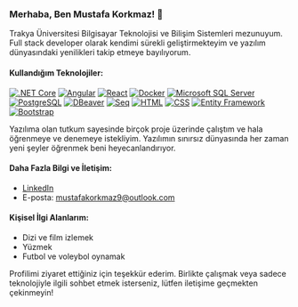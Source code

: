 ### Merhaba, Ben Mustafa Korkmaz! 👋

Trakya Üniversitesi Bilgisayar Teknolojisi ve Bilişim Sistemleri mezunuyum. Full stack developer olarak kendimi sürekli geliştirmekteyim ve yazılım dünyasındaki yenilikleri takip etmeye bayılıyorum.

#### Kullandığım Teknolojiler:

[![.NET Core](https://img.shields.io/badge/.NET%20Core-512BD4?style=for-the-badge&logo=.net&logoColor=white)](https://dotnet.microsoft.com/)
[![Angular](https://img.shields.io/badge/Angular-DD0031?style=for-the-badge&logo=angular&logoColor=white)](https://angular.io/)
[![React](https://img.shields.io/badge/React-61DAFB?style=for-the-badge&logo=react&logoColor=white)](https://reactjs.org/)
[![Docker](https://img.shields.io/badge/Docker-2496ED?style=for-the-badge&logo=docker&logoColor=white)](https://www.docker.com/)
[![Microsoft SQL Server](https://img.shields.io/badge/Microsoft%20SQL%20Server-CC2927?style=for-the-badge&logo=microsoftsqlserver&logoColor=white)](https://www.microsoft.com/en-us/sql-server)
[![PostgreSQL](https://img.shields.io/badge/PostgreSQL-336791?style=for-the-badge&logo=postgresql&logoColor=white)](https://www.postgresql.org/)
[![DBeaver](https://img.shields.io/badge/DBeaver-0064A5?style=for-the-badge&logo=dbeaver&logoColor=white)](https://dbeaver.io/)
[![Seq](https://img.shields.io/badge/Seq-3498DB?style=for-the-badge&logo=seq&logoColor=white)](https://datalust.co/seq)
[![HTML](https://img.shields.io/badge/HTML-E34F26?style=for-the-badge&logo=html5&logoColor=white)](https://developer.mozilla.org/en-US/docs/Web/HTML)
[![CSS](https://img.shields.io/badge/CSS-1572B6?style=for-the-badge&logo=css3&logoColor=white)](https://developer.mozilla.org/en-US/docs/Web/CSS)
[![Entity Framework](https://img.shields.io/badge/Entity%20Framework-512BD4?style=for-the-badge&logo=.net&logoColor=white)](https://docs.microsoft.com/en-us/ef/)
[![Bootstrap](https://img.shields.io/badge/Bootstrap-563D7C?style=for-the-badge&logo=bootstrap&logoColor=white)](https://getbootstrap.com/)



Yazılıma olan tutkum sayesinde birçok proje üzerinde çalıştım ve hala öğrenmeye ve denemeye istekliyim. Yazılımın sınırsız dünyasında her zaman yeni şeyler öğrenmek beni heyecanlandırıyor.

#### Daha Fazla Bilgi ve İletişim:

- [LinkedIn](https://linkedin.com/in/mustafakorkmazz)
- E-posta: mustafakorkmaz9@outlook.com

#### Kişisel İlgi Alanlarım:

- Dizi ve film izlemek
- Yüzmek
- Futbol ve voleybol oynamak

Profilimi ziyaret ettiğiniz için teşekkür ederim. Birlikte çalışmak veya sadece teknolojiyle ilgili sohbet etmek isterseniz, lütfen iletişime geçmekten çekinmeyin!


<!--
**mustafakorkmazz498/mustafakorkmazz498** is a ✨ _special_ ✨ repository because its `README.md` (this file) appears on your GitHub profile.

Here are some ideas to get you started:

- 🔭 I’m currently working on ...
- 🌱 I’m currently learning ...
- 👯 I’m looking to collaborate on ...
- 🤔 I’m looking for help with ...
- 💬 Ask me about ...
- 📫 How to reach me: ...
- 😄 Pronouns: ...
- ⚡ Fun fact: ...
-->

